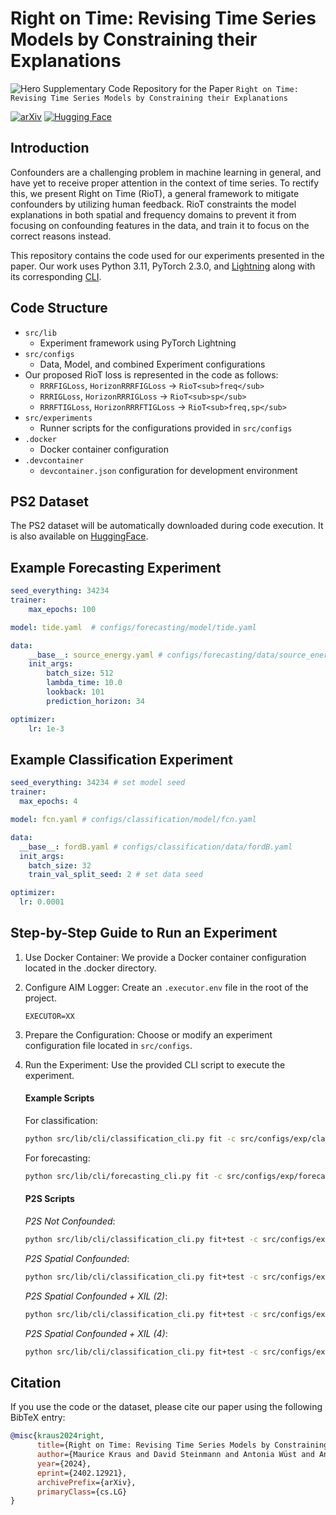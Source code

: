 # Right on Time: Revising Time Series Models by Constraining their Explanations
![Hero](riot_hero_v2_git.png)
Supplementary Code Repository for the Paper `Right on Time: Revising Time Series Models by Constraining their Explanations`

[![arXiv](https://img.shields.io/badge/arXiv-1234.56789-b31b1b.svg?style=flat-square)](https://arxiv.org/abs/2402.12921)
[![Hugging Face](https://img.shields.io/badge/%F0%9F%A4%97%20Hugging%20Face-P2S-yellow)](https://huggingface.co/datasets/AIML-TUDA/P2S)


## Introduction
Confounders are a challenging problem in machine learning in general, and have yet to receive proper attention in the context of time series. To rectify this, we present Right on Time (RioT), a general framework to mitigate confounders by utilizing human feedback. RioT constraints the model explanations in both spatial and frequency domains to prevent it from focusing on confounding features in the data, and train it to focus on the correct reasons instead.

This repository contains the code used for our experiments presented in the paper. Our work uses Python 3.11, PyTorch 2.3.0, and [Lightning](https://lightning.ai) along with its corresponding [CLI](https://lightning.ai/docs/pytorch/stable/api/lightning.pytorch.cli.LightningCLI.html).

## Code Structure
- `src/lib`
    - Experiment framework using PyTorch Lightning
- `src/configs`
    - Data, Model, and combined Experiment configurations
- Our proposed RioT loss is represented in the code as follows:
  - `RRRFIGLoss`, `HorizonRRRFIGLoss` -> `RioT<sub>freq</sub>`
  - `RRRIGLoss`, `HorizonRRRIGLoss` -> `RioT<sub>sp</sub>`
  - `RRRFTIGLoss`, `HorizonRRRFTIGLoss` -> `RioT<sub>freq,sp</sub>`
- `src/experiments`
    - Runner scripts for the configurations provided in `src/configs`
- `.docker`
    - Docker container configuration
- `.devcontainer`
    - `devcontainer.json` configuration for development environment

## PS2 Dataset
The PS2 dataset will be automatically downloaded during code execution. It is also available on [HuggingFace](https://huggingface.co/datasets/AIML-TUDA/P2S).

## Example Forecasting Experiment 

```yaml
seed_everything: 34234
trainer:
    max_epochs: 100 

model: tide.yaml  # configs/forecasting/model/tide.yaml

data: 
    __base__: source_energy.yaml # configs/forecasting/data/source_energy.yaml
    init_args:
        batch_size: 512
        lambda_time: 10.0 
        lookback: 101 
        prediction_horizon: 34 

optimizer:
    lr: 1e-3
```

## Example Classification Experiment

```yaml
seed_everything: 34234 # set model seed
trainer:
  max_epochs: 4

model: fcn.yaml # configs/classification/model/fcn.yaml

data: 
  __base__: fordB.yaml # configs/classification/data/fordB.yaml
  init_args:
    batch_size: 32
    train_val_split_seed: 2 # set data seed

optimizer:
  lr: 0.0001


```

## Step-by-Step Guide to Run an Experiment
1. Use Docker Container: We provide a Docker container configuration located in the .docker directory.
2. Configure AIM Logger: Create an `.executor.env` file in the root of the project.
    ```env
    EXECUTOR=XX
    ```
3. Prepare the Configuration: Choose or modify an experiment configuration file located in `src/configs`.
4. Run the Experiment: Use the provided CLI script to execute the experiment.
    #### Example Scripts 
    For classification:

    ```bash
    python src/lib/cli/classification_cli.py fit -c src/configs/exp/classification/test.yaml
    ```

    For forecasting:

      ```sh
      python src/lib/cli/forecasting_cli.py fit -c src/configs/exp/forecasting/test.yaml
      ```

    #### P2S Scripts
    *P2S Not Confounded*:

    ```bash
    python src/lib/cli/classification_cli.py fit+test -c src/configs/exp/classification/p2s_no_conf.yaml --seed_everything=34234 --experiment_name="P2S FCN" --run_name="P2S Not Confounded"
    ```

    *P2S Spatial Confounded*:
    ```bash
    python src/lib/cli/classification_cli.py fit+test -c src/configs/exp/classification/p2s_conf.yaml --seed_everything=34234 --experiment_name="P2S FCN" --run_name="P2S Spatial Confounded"
    ```

    *P2S Spatial Confounded + XIL (2)*:
    ```bash
    python src/lib/cli/classification_cli.py fit+test -c src/configs/exp/classification/p2s_conf_2.yaml --seed_everything=34234 --experiment_name="P2S FCN" --run_name="P2S Spatial Confounded + XIL (2)"
    ```

    *P2S Spatial Confounded + XIL (4)*:
    ```bash
    python src/lib/cli/classification_cli.py fit+test -c src/configs/exp/classification/p2s_conf_4.yaml --seed_everything=34234 --experiment_name="P2S FCN" --run_name="P2S Spatial Confounded + XIL (4)"
    ```

## Citation

If you use the code or the dataset, please cite our paper using the following BibTeX entry:

```bibtex
@misc{kraus2024right,
      title={Right on Time: Revising Time Series Models by Constraining their Explanations}, 
      author={Maurice Kraus and David Steinmann and Antonia Wüst and Andre Kokozinski and Kristian Kersting},
      year={2024},
      eprint={2402.12921},
      archivePrefix={arXiv},
      primaryClass={cs.LG}
}
```
